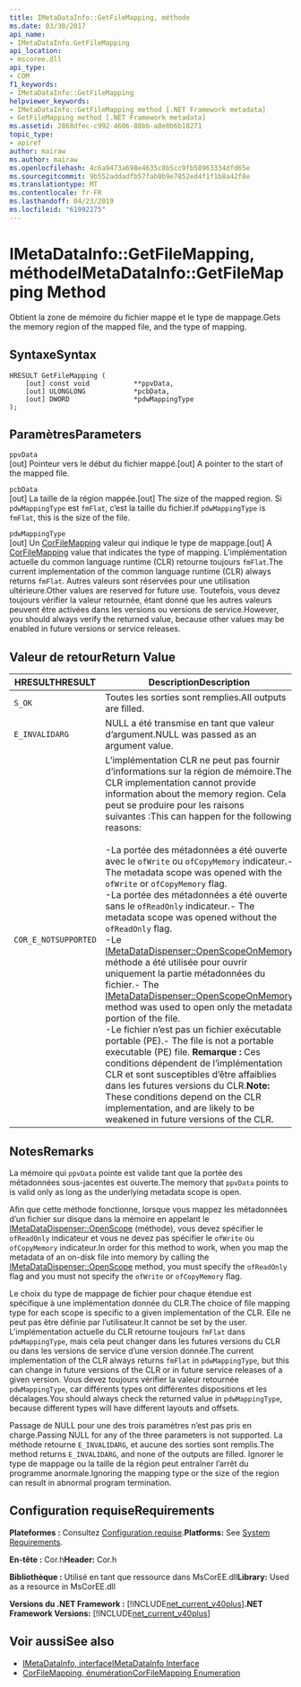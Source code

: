 ```yaml
---
title: IMetaDataInfo::GetFileMapping, méthode
ms.date: 03/30/2017
api_name:
- IMetaDataInfo.GetFileMapping
api_location:
- mscoree.dll
api_type:
- COM
f1_keywords:
- IMetaDataInfo::GetFileMapping
helpviewer_keywords:
- IMetaDataInfo::GetFileMapping method [.NET Framework metadata]
- GetFileMapping method [.NET Framework metadata]
ms.assetid: 2868dfec-c992-4606-88bb-a8e0b6b18271
topic_type:
- apiref
author: mairaw
ms.author: mairaw
ms.openlocfilehash: 4c6a9473a698e4635c8b5cc9fb58963334dfd65e
ms.sourcegitcommit: 9b552addadfb57fab0b9e7852ed4f1f1b8a42f8e
ms.translationtype: MT
ms.contentlocale: fr-FR
ms.lasthandoff: 04/23/2019
ms.locfileid: "61992275"
---
```

# <a name="imetadatainfogetfilemapping-method"></a><span data-ttu-id="ab780-102">IMetaDataInfo::GetFileMapping, méthode</span><span class="sxs-lookup"><span data-stu-id="ab780-102">IMetaDataInfo::GetFileMapping Method</span></span>
<span data-ttu-id="ab780-103">Obtient la zone de mémoire du fichier mappé et le type de mappage.</span><span class="sxs-lookup"><span data-stu-id="ab780-103">Gets the memory region of the mapped file, and the type of mapping.</span></span>  
  
## <a name="syntax"></a><span data-ttu-id="ab780-104">Syntaxe</span><span class="sxs-lookup"><span data-stu-id="ab780-104">Syntax</span></span>  
  
```  
HRESULT GetFileMapping (  
    [out] const void           **ppvData,   
    [out] ULONGLONG            *pcbData,   
    [out] DWORD                *pdwMappingType  
);  
```  
  
## <a name="parameters"></a><span data-ttu-id="ab780-105">Paramètres</span><span class="sxs-lookup"><span data-stu-id="ab780-105">Parameters</span></span>  
 `ppvData`  
 <span data-ttu-id="ab780-106">[out] Pointeur vers le début du fichier mappé.</span><span class="sxs-lookup"><span data-stu-id="ab780-106">[out] A pointer to the start of the mapped file.</span></span>  
  
 `pcbData`  
 <span data-ttu-id="ab780-107">[out] La taille de la région mappée.</span><span class="sxs-lookup"><span data-stu-id="ab780-107">[out] The size of the mapped region.</span></span> <span data-ttu-id="ab780-108">Si `pdwMappingType` est `fmFlat`, c’est la taille du fichier.</span><span class="sxs-lookup"><span data-stu-id="ab780-108">If `pdwMappingType` is `fmFlat`, this is the size of the file.</span></span>  
  
 `pdwMappingType`  
 <span data-ttu-id="ab780-109">[out] Un [CorFileMapping](../../../../docs/framework/unmanaged-api/metadata/corfilemapping-enumeration.md) valeur qui indique le type de mappage.</span><span class="sxs-lookup"><span data-stu-id="ab780-109">[out] A [CorFileMapping](../../../../docs/framework/unmanaged-api/metadata/corfilemapping-enumeration.md) value that indicates the type of mapping.</span></span> <span data-ttu-id="ab780-110">L’implémentation actuelle du common language runtime (CLR) retourne toujours `fmFlat`.</span><span class="sxs-lookup"><span data-stu-id="ab780-110">The current implementation of the common language runtime (CLR) always returns `fmFlat`.</span></span> <span data-ttu-id="ab780-111">Autres valeurs sont réservées pour une utilisation ultérieure.</span><span class="sxs-lookup"><span data-stu-id="ab780-111">Other values are reserved for future use.</span></span> <span data-ttu-id="ab780-112">Toutefois, vous devez toujours vérifier la valeur retournée, étant donné que les autres valeurs peuvent être activées dans les versions ou versions de service.</span><span class="sxs-lookup"><span data-stu-id="ab780-112">However, you should always verify the returned value, because other values may be enabled in future versions or service releases.</span></span>  
  
## <a name="return-value"></a><span data-ttu-id="ab780-113">Valeur de retour</span><span class="sxs-lookup"><span data-stu-id="ab780-113">Return Value</span></span>  
  
|<span data-ttu-id="ab780-114">HRESULT</span><span class="sxs-lookup"><span data-stu-id="ab780-114">HRESULT</span></span>|<span data-ttu-id="ab780-115">Description</span><span class="sxs-lookup"><span data-stu-id="ab780-115">Description</span></span>|  
|-------------|-----------------|  
|`S_OK`|<span data-ttu-id="ab780-116">Toutes les sorties sont remplies.</span><span class="sxs-lookup"><span data-stu-id="ab780-116">All outputs are filled.</span></span>|  
|`E_INVALIDARG`|<span data-ttu-id="ab780-117">NULL a été transmise en tant que valeur d’argument.</span><span class="sxs-lookup"><span data-stu-id="ab780-117">NULL was passed as an argument value.</span></span>|  
|`COR_E_NOTSUPPORTED`|<span data-ttu-id="ab780-118">L’implémentation CLR ne peut pas fournir d’informations sur la région de mémoire.</span><span class="sxs-lookup"><span data-stu-id="ab780-118">The CLR implementation cannot provide information about the memory region.</span></span> <span data-ttu-id="ab780-119">Cela peut se produire pour les raisons suivantes :</span><span class="sxs-lookup"><span data-stu-id="ab780-119">This can happen for the following reasons:</span></span><br /><br /> <span data-ttu-id="ab780-120">-La portée des métadonnées a été ouverte avec le `ofWrite` ou `ofCopyMemory` indicateur.</span><span class="sxs-lookup"><span data-stu-id="ab780-120">-   The metadata scope was opened with the `ofWrite` or `ofCopyMemory` flag.</span></span><br /><span data-ttu-id="ab780-121">-La portée des métadonnées a été ouverte sans le `ofReadOnly` indicateur.</span><span class="sxs-lookup"><span data-stu-id="ab780-121">-   The metadata scope was opened without the `ofReadOnly` flag.</span></span><br /><span data-ttu-id="ab780-122">-Le [IMetaDataDispenser::OpenScopeOnMemory](../../../../docs/framework/unmanaged-api/metadata/imetadatadispenser-openscopeonmemory-method.md) méthode a été utilisée pour ouvrir uniquement la partie métadonnées du fichier.</span><span class="sxs-lookup"><span data-stu-id="ab780-122">-   The [IMetaDataDispenser::OpenScopeOnMemory](../../../../docs/framework/unmanaged-api/metadata/imetadatadispenser-openscopeonmemory-method.md) method was used to open only the metadata portion of the file.</span></span><br /><span data-ttu-id="ab780-123">-Le fichier n’est pas un fichier exécutable portable (PE).</span><span class="sxs-lookup"><span data-stu-id="ab780-123">-   The file is not a portable executable (PE) file.</span></span> <span data-ttu-id="ab780-124">**Remarque :**  Ces conditions dépendent de l’implémentation CLR et sont susceptibles d’être affaiblies dans les futures versions du CLR.</span><span class="sxs-lookup"><span data-stu-id="ab780-124">**Note:**  These conditions depend on the CLR implementation, and are likely to be weakened in future versions of the CLR.</span></span>|  
  
## <a name="remarks"></a><span data-ttu-id="ab780-125">Notes</span><span class="sxs-lookup"><span data-stu-id="ab780-125">Remarks</span></span>  
 <span data-ttu-id="ab780-126">La mémoire qui `ppvData` pointe est valide tant que la portée des métadonnées sous-jacentes est ouverte.</span><span class="sxs-lookup"><span data-stu-id="ab780-126">The memory that `ppvData` points to is valid only as long as the underlying metadata scope is open.</span></span>  
  
 <span data-ttu-id="ab780-127">Afin que cette méthode fonctionne, lorsque vous mappez les métadonnées d’un fichier sur disque dans la mémoire en appelant le [IMetaDataDispenser::OpenScope](../../../../docs/framework/unmanaged-api/metadata/imetadatadispenser-openscope-method.md) (méthode), vous devez spécifier le `ofReadOnly` indicateur et vous ne devez pas spécifier le `ofWrite` ou `ofCopyMemory` indicateur.</span><span class="sxs-lookup"><span data-stu-id="ab780-127">In order for this method to work, when you map the metadata of an on-disk file into memory by calling the [IMetaDataDispenser::OpenScope](../../../../docs/framework/unmanaged-api/metadata/imetadatadispenser-openscope-method.md) method, you must specify the `ofReadOnly` flag and you must not specify the `ofWrite` or `ofCopyMemory` flag.</span></span>  
  
 <span data-ttu-id="ab780-128">Le choix du type de mappage de fichier pour chaque étendue est spécifique à une implémentation donnée du CLR.</span><span class="sxs-lookup"><span data-stu-id="ab780-128">The choice of file mapping type for each scope is specific to a given implementation of the CLR.</span></span> <span data-ttu-id="ab780-129">Elle ne peut pas être définie par l’utilisateur.</span><span class="sxs-lookup"><span data-stu-id="ab780-129">It cannot be set by the user.</span></span> <span data-ttu-id="ab780-130">L’implémentation actuelle du CLR retourne toujours `fmFlat` dans `pdwMappingType`, mais cela peut changer dans les futures versions du CLR ou dans les versions de service d’une version donnée.</span><span class="sxs-lookup"><span data-stu-id="ab780-130">The current implementation of the CLR always returns `fmFlat` in `pdwMappingType`, but this can change in future versions of the CLR or in future service releases of a given version.</span></span> <span data-ttu-id="ab780-131">Vous devez toujours vérifier la valeur retournée `pdwMappingType`, car différents types ont différentes dispositions et les décalages.</span><span class="sxs-lookup"><span data-stu-id="ab780-131">You should always check the returned value in `pdwMappingType`, because different types will have different layouts and offsets.</span></span>  
  
 <span data-ttu-id="ab780-132">Passage de NULL pour une des trois paramètres n’est pas pris en charge.</span><span class="sxs-lookup"><span data-stu-id="ab780-132">Passing NULL for any of the three parameters is not supported.</span></span> <span data-ttu-id="ab780-133">La méthode retourne `E_INVALIDARG`, et aucune des sorties sont remplis.</span><span class="sxs-lookup"><span data-stu-id="ab780-133">The method returns `E_INVALIDARG`, and none of the outputs are filled.</span></span> <span data-ttu-id="ab780-134">Ignorer le type de mappage ou la taille de la région peut entraîner l’arrêt du programme anormale.</span><span class="sxs-lookup"><span data-stu-id="ab780-134">Ignoring the mapping type or the size of the region can result in abnormal program termination.</span></span>  
  
## <a name="requirements"></a><span data-ttu-id="ab780-135">Configuration requise</span><span class="sxs-lookup"><span data-stu-id="ab780-135">Requirements</span></span>  
 <span data-ttu-id="ab780-136">**Plateformes :** Consultez [Configuration requise](../../../../docs/framework/get-started/system-requirements.md).</span><span class="sxs-lookup"><span data-stu-id="ab780-136">**Platforms:** See [System Requirements](../../../../docs/framework/get-started/system-requirements.md).</span></span>  
  
 <span data-ttu-id="ab780-137">**En-tête :** Cor.h</span><span class="sxs-lookup"><span data-stu-id="ab780-137">**Header:** Cor.h</span></span>  
  
 <span data-ttu-id="ab780-138">**Bibliothèque :** Utilisé en tant que ressource dans MsCorEE.dll</span><span class="sxs-lookup"><span data-stu-id="ab780-138">**Library:** Used as a resource in MsCorEE.dll</span></span>  
  
 <span data-ttu-id="ab780-139">**Versions du .NET Framework :** [!INCLUDE[net_current_v40plus](../../../../includes/net-current-v40plus-md.md)]</span><span class="sxs-lookup"><span data-stu-id="ab780-139">**.NET Framework Versions:** [!INCLUDE[net_current_v40plus](../../../../includes/net-current-v40plus-md.md)]</span></span>  
  
## <a name="see-also"></a><span data-ttu-id="ab780-140">Voir aussi</span><span class="sxs-lookup"><span data-stu-id="ab780-140">See also</span></span>

- [<span data-ttu-id="ab780-141">IMetaDataInfo, interface</span><span class="sxs-lookup"><span data-stu-id="ab780-141">IMetaDataInfo Interface</span></span>](../../../../docs/framework/unmanaged-api/metadata/imetadatainfo-interface.md)
- [<span data-ttu-id="ab780-142">CorFileMapping, énumération</span><span class="sxs-lookup"><span data-stu-id="ab780-142">CorFileMapping Enumeration</span></span>](../../../../docs/framework/unmanaged-api/metadata/corfilemapping-enumeration.md)
